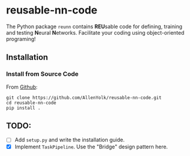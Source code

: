 # reusable-nn-code

The Python package `reunn` contains **REU**sable code for defining, training and testing **N**eural **N**etworks. Facilitate your coding using object-oriented programing!

## Installation

### Install from Source Code

From [Github](https://github.com/AllenYolk/reusable-nn-code):
```shell
git clone https://github.com/AllenYolk/reusable-nn-code.git
cd reusable-nn-code
pip install .
```

## TODO:
* [ ] Add `setup.py` and write the installation guide.
* [x] Implement `TaskPipeline`. Use the "Bridge" design pattern here.
